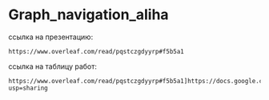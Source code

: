 # Graph_navigation_aliha
ссылка на презентацию:
```
https://www.overleaf.com/read/pqstczgdyyrp#f5b5a1
```
ссылка на таблицу работ:
```
https://www.overleaf.com/read/pqstczgdyyrp#f5b5a1]https://docs.google.com/spreadsheets/d/1PXmKEZO3dl76XRFDwPFR_oPyQCWa040Tf80TCT1oqEo/edit?usp=sharing
```
